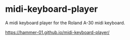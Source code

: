 # midi-keyboard-player

A midi keyboard player for the Roland A-30 midi keyboard. 

https://hammer-01.github.io/midi-keyboard-player/
